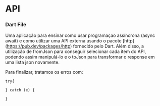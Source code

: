 # API

### Dart File 

Uma aplicação para ensinar como usar programaçao assíncrona (async await) e como utilizar uma API externa usando o pacote [http] (https://pub.dev/packages/http) fornecido pelo Dart.
Além disso, a utilização de fromJson para conseguir selecionar cada item do API, podendo assim manipulá-lo e o toJson para transformar o response em uma lista json novamente.

Para finalizar, tratamos os erros com:
```
try{

} catch (e) {

}
```
